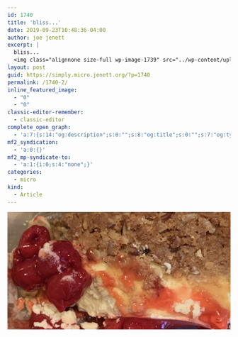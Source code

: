 ```yaml
---
id: 1740
title: 'bliss...'
date: 2019-09-23T10:48:36-04:00
author: joe jenett
excerpt: |
  bliss...
  <img class="alignnone size-full wp-image-1739" src="../wp-content/uploads/2020/06/bliss.jpg" alt="" />
layout: post
guid: https://simply.micro.jenett.org/?p=1740
permalink: /1740-2/
inline_featured_image:
  - "0"
  - "0"
classic-editor-remember:
  - classic-editor
complete_open_graph:
  - 'a:7:{s:14:"og:description";s:0:"";s:8:"og:title";s:0:"";s:7:"og:type";s:0:"";s:12:"twitter:card";s:7:"summary";s:15:"twitter:creator";s:0:"";s:19:"twitter:description";s:0:"";s:8:"og:image";s:0:"";}'
mf2_syndication:
  - 'a:0:{}'
mf2_mp-syndicate-to:
  - 'a:1:{i:0;s:4:"none";}'
categories:
  - micro
kind:
  - Article
---
```

<img src="../wp-content/uploads/2020/06/bliss.jpg" alt="" />